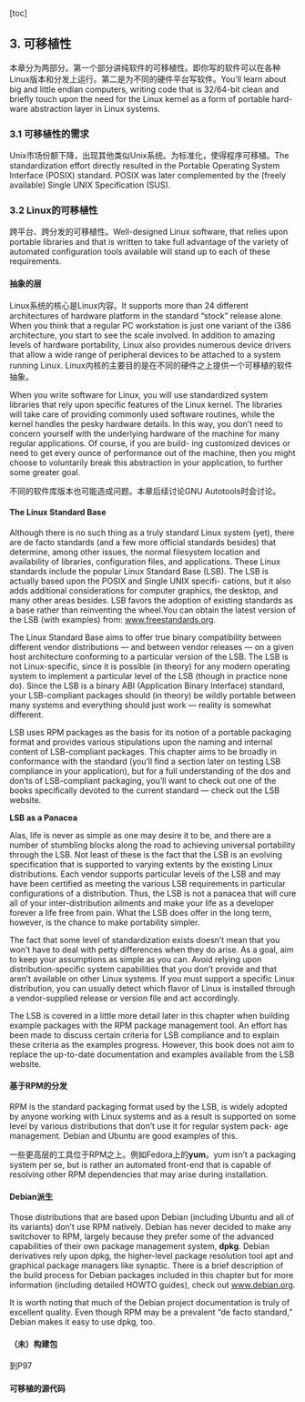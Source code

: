 [toc]

## 3. 可移植性

本章分为两部分。第一个部分讲纯软件的可移植性。即你写的软件可以在各种Linux版本和分发上运行。第二是为不同的硬件平台写软件。You’ll learn about big and little endian computers, writing code that is 32/64-bit clean and briefly touch upon the need for the Linux kernel as a form of portable hard- ware abstraction layer in Linux systems.

### 3.1 可移植性的需求

Unix市场份额下降，出现其他类似Unix系统。为标准化，使得程序可移植。The standardization effort directly resulted in the Portable Operating System Interface (POSIX) standard. POSIX was later complemented by the (freely available) Single UNIX Specification (SUS).

### 3.2 Linux的可移植性

跨平台、跨分发的可移植性。Well-designed Linux software, that relies upon portable libraries and that is written to take full advantage of the variety of automated configuration tools available will stand up to each of these requirements.

#### 抽象的层

Linux系统的核心是Linux内容。It supports more than 24 different architectures of hardware platform in the standard “stock” release alone. When you think that a regular PC workstation is just one variant of the i386 architecture, you start to see the scale involved. In addition to amazing levels of hardware portability, Linux also provides numerous device drivers that allow a wide range of peripheral devices to be attached to a system running Linux. Linux内核的主要目的是在不同的硬件之上提供一个可移植的软件抽象。

When you write software for Linux, you will use standardized system libraries that rely upon specific features of the Linux kernel. The libraries will take care of providing commonly used software routines, while the kernel handles the pesky hardware details. In this way, you don’t need to concern yourself with the underlying hardware of the machine for many regular applications. Of course, if you are build- ing customized devices or need to get every ounce of performance out of the machine, then you might choose to voluntarily break this abstraction in your application, to further some greater goal.

不同的软件库版本也可能造成问题。本章后续讨论GNU Autotools时会讨论。

#### The Linux Standard Base

Although there is no such thing as a truly standard Linux system (yet), there are de facto standards (and a few more official standards besides) that determine, among other issues, the normal filesystem location and availability of libraries, configuration files, and applications. These Linux standards include the popular Linux Standard Base (LSB). The LSB is actually based upon the POSIX and Single UNIX specifi- cations, but it also adds additional considerations for computer graphics, the desktop, and many other areas besides. LSB favors the adoption of existing standards as a base rather than reinventing the wheel.You can obtain the latest version of the LSB (with examples) from: www.freestandards.org.

The Linux Standard Base aims to offer true binary compatibility between different vendor distributions — and between vendor releases — on a given host architecture conforming to a particular version of the LSB. The LSB is not Linux-specific, since it is possible (in theory) for any modern operating system to implement a particular level of the LSB (though in practice none do). Since the LSB is a binary ABI (Application Binary Interface) standard, your LSB-compliant packages should (in theory) be wildly portable between many systems and everything should just work — reality is somewhat different.

LSB uses RPM packages as the basis for its notion of a portable packaging format and provides various stipulations upon the naming and internal content of LSB-compliant packages. This chapter aims to be broadly in conformance with the standard (you’ll find a section later on testing LSB compliance in your application), but for a full understanding of the dos and don’ts of LSB-compliant packaging, you’ll want to check out one of the books specifically devoted to the current standard — check out the LSB website.

**LSB as a Panacea**

Alas, life is never as simple as one may desire it to be, and there are a number of stumbling blocks along the road to achieving universal portability through the LSB. Not least of these is the fact that the LSB is an evolving specification that is supported to varying extents by the existing Linux distributions. Each vendor supports particular levels of the LSB and may have been certified as meeting the various LSB requirements in particular configurations of a distribution. Thus, the LSB is not a panacea that will cure all of your inter-distribution ailments and make your life as a developer forever a life free from pain. What the LSB does offer in the long term, however, is the chance to make portability simpler.

The fact that some level of standardization exists doesn’t mean that you won’t have to deal with petty differences when they do arise. As a goal, aim to keep your assumptions as simple as you can. Avoid relying upon distribution-specific system capabilities that you don’t provide and that aren’t available on other Linux systems. If you must support a specific Linux distribution, you can usually detect which flavor of Linux is installed through a vendor-supplied release or version file and act accordingly.

The LSB is covered in a little more detail later in this chapter when building example packages with the RPM package management tool. An effort has been made to discuss certain criteria for LSB compliance and to explain these criteria as the examples progress. However, this book does not aim to replace the up-to-date documentation and examples available from the LSB website.

#### 基于RPM的分发

RPM is the standard packaging format used by the LSB, is widely adopted by anyone working with Linux systems and as a result is supported on some level by various distributions that don’t use it for regular system pack- age management. Debian and Ubuntu are good examples of this.

一些更高层的工具位于RPM之上。例如Fedora上的**yum**。yum isn’t a packaging system per se, but is rather an automated front-end that is capable of resolving other RPM dependencies that may arise during installation.

#### Debian派生

Those distributions that are based upon Debian (including Ubuntu and all of its variants) don’t use RPM natively. Debian has never decided to make any switchover to RPM, largely because they prefer some of the advanced capabilities of their own package management system, **dpkg**. Debian derivatives rely upon dpkg, the higher-level package resolution tool apt and graphical package managers like synaptic. There is a brief description of the build process for Debian packages included in this chapter but for more information (including detailed HOWTO guides), check out www.debian.org.

It is worth noting that much of the Debian project documentation is truly of excellent quality. Even though RPM may be a prevalent “de facto standard,” Debian makes it easy to use dpkg, too.

#### （未）构建包

到P97

#### 可移植的源代码











